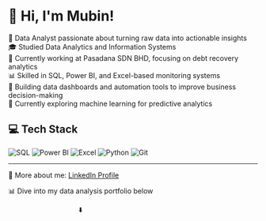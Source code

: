 # 👋 Hi, I'm Mubin!

💼 Data Analyst passionate about turning raw data into actionable insights  
🎓 Studied Data Analytics and Information Systems  
🏢 Currently working at Pasadana SDN BHD, focusing on debt recovery analytics  
📊 Skilled in SQL, Power BI, and Excel-based monitoring systems  
📌 Building data dashboards and automation tools to improve business decision-making  
🌱 Currently exploring machine learning for predictive analytics  

## 💻 Tech Stack
![SQL](https://img.shields.io/badge/-SQL-4479A1?style=flat&logo=Microsoft-SQL-Server&logoColor=white)
![Power BI](https://img.shields.io/badge/-PowerBI-F2C811?style=flat&logo=Power-BI&logoColor=black)
![Excel](https://img.shields.io/badge/-Excel-217346?style=flat&logo=Microsoft-Excel&logoColor=white)
![Python](https://img.shields.io/badge/-Python-3776AB?style=flat&logo=Python&logoColor=white)
![Git](https://img.shields.io/badge/-Git-F05032?style=flat&logo=git&logoColor=white)

---
📝 More about me: [LinkedIn Profile](https://www.linkedin.com/in/mubin-nor-azmi/) 

📊 Dive into my data analysis portfolio below 

&nbsp;&nbsp;&nbsp;&nbsp;&nbsp;&nbsp;&nbsp;&nbsp;&nbsp;&nbsp;&nbsp;&nbsp;&nbsp;&nbsp;&nbsp;&nbsp;&nbsp;&nbsp;&nbsp;&nbsp;&nbsp;&nbsp;&nbsp;&nbsp;&nbsp;&nbsp;&nbsp;&nbsp;&nbsp;&nbsp;&nbsp;&nbsp;&nbsp;&nbsp;&nbsp;&nbsp;⬇️  
                    

